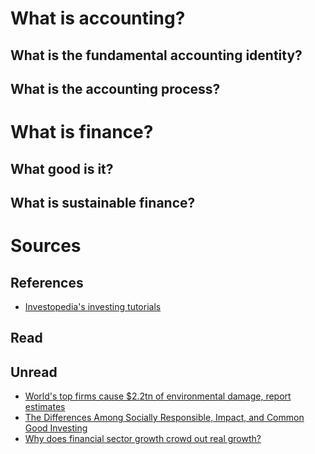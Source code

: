 
# What is accounting?

## What is the fundamental accounting identity?

## What is the accounting process?

# What is finance? 

## What good is it?

## What is sustainable finance?


# Sources

## References

- [Investopedia's investing tutorials<br>](http://www.investopedia.com/university/all/basics/)

## Read


## Unread

- [World's top firms cause $2.2tn of environmental damage, report estimates](https://www.theguardian.com/environment/2010/feb/18/worlds-top-firms-environmental-damage)
- [The Differences Among Socially Responsible, Impact, and Common Good Investing](http://www.huffingtonpost.com/terry-mollner/the-differences-among-soc_b_4221293.html)
- [Why does financial sector growth crowd out real growth?](http://www.bis.org/publ/work490.htm)
